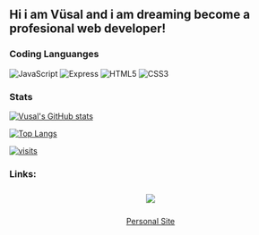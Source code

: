 <h2>Hi i am Vüsal and i am dreaming become a profesional web developer!</h2>

### Coding Languanges

![JavaScript](https://img.shields.io/badge/javascript-%23323330.svg?style=for-the-badge&logo=javascript&logoColor=%23F7DF1E)
![Express](https://img.shields.io/badge/express-%231572B6.svg?style=for-the-badge&logo=express&logoColor=white)
![HTML5](https://img.shields.io/badge/html5-%23E34F26.svg?style=for-the-badge&logo=html5&logoColor=white)
![CSS3](https://img.shields.io/badge/css3-%231572B6.svg?style=for-the-badge&logo=css3&logoColor=white)

### Stats

[![Vusal's GitHub stats](https://github-readme-stats.vercel.app/api?username=vsl-dev&show_icons=true&theme=radical)](https://vsldev.tk/github)

[![Top Langs](https://github-readme-stats.vercel.app/api/top-langs/?username=vsl-dev&layout=compact&theme=radical)](https://vsldev.tk/instagram)

[![visits](https://komarev.com/ghpvc/?username=vsl-dev)](https://vsldev.tk/)

<h3>Links:</h3>
<center><a target="_blank" href="https://www.buymeacoffee.com/vsldev"><img class="coffe" style="transition: 0.5s; margin: 10px 0 10px 0;" src="https://vslapi.cf/assets/cofee.png"/></a>

<a href="https://vsldev.tk/">Personal Site</a>
